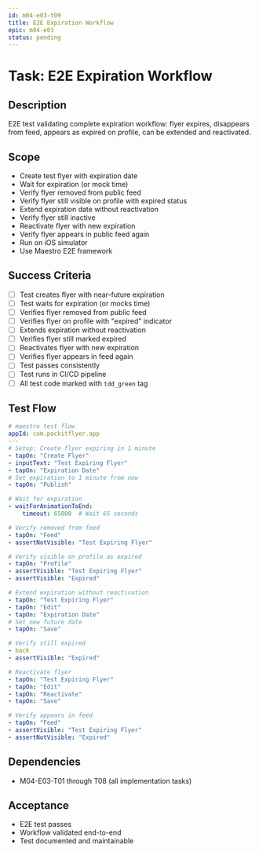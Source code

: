 ```yaml
---
id: m04-e03-t09
title: E2E Expiration Workflow
epic: m04-e03
status: pending
---
```


# Task: E2E Expiration Workflow

## Description
E2E test validating complete expiration workflow: flyer expires, disappears from feed, appears as expired on profile, can be extended and reactivated.

## Scope
- Create test flyer with expiration date
- Wait for expiration (or mock time)
- Verify flyer removed from public feed
- Verify flyer still visible on profile with expired status
- Extend expiration date without reactivation
- Verify flyer still inactive
- Reactivate flyer with new expiration
- Verify flyer appears in public feed again
- Run on iOS simulator
- Use Maestro E2E framework

## Success Criteria
- [ ] Test creates flyer with near-future expiration
- [ ] Test waits for expiration (or mocks time)
- [ ] Verifies flyer removed from public feed
- [ ] Verifies flyer on profile with "expired" indicator
- [ ] Extends expiration without reactivation
- [ ] Verifies flyer still marked expired
- [ ] Reactivates flyer with new expiration
- [ ] Verifies flyer appears in feed again
- [ ] Test passes consistently
- [ ] Test runs in CI/CD pipeline
- [ ] All test code marked with `tdd_green` tag

## Test Flow
```yaml
# maestro test flow
appId: com.pockitflyer.app
---
# Setup: Create flyer expiring in 1 minute
- tapOn: "Create Flyer"
- inputText: "Test Expiring Flyer"
- tapOn: "Expiration Date"
# Set expiration to 1 minute from now
- tapOn: "Publish"

# Wait for expiration
- waitForAnimationToEnd:
    timeout: 65000  # Wait 65 seconds

# Verify removed from feed
- tapOn: "Feed"
- assertNotVisible: "Test Expiring Flyer"

# Verify visible on profile as expired
- tapOn: "Profile"
- assertVisible: "Test Expiring Flyer"
- assertVisible: "Expired"

# Extend expiration without reactivation
- tapOn: "Test Expiring Flyer"
- tapOn: "Edit"
- tapOn: "Expiration Date"
# Set new future date
- tapOn: "Save"

# Verify still expired
- back
- assertVisible: "Expired"

# Reactivate flyer
- tapOn: "Test Expiring Flyer"
- tapOn: "Edit"
- tapOn: "Reactivate"
- tapOn: "Save"

# Verify appears in feed
- tapOn: "Feed"
- assertVisible: "Test Expiring Flyer"
- assertNotVisible: "Expired"
```

## Dependencies
- M04-E03-T01 through T08 (all implementation tasks)

## Acceptance
- E2E test passes
- Workflow validated end-to-end
- Test documented and maintainable
